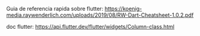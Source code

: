 Guia de referencia rapida sobre flutter: https://koenig-media.raywenderlich.com/uploads/2019/08/RW-Dart-Cheatsheet-1.0.2.pdf


doc flutter: https://api.flutter.dev/flutter/widgets/Column-class.html
